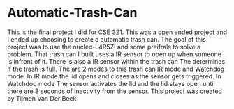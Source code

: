 # Automatic-Trash-Can
This is the final project I did for CSE 321. This was a open ended project and I ended up choosing to create a automatic trash can. The goal of this project was to use the nucleo-L4R5ZI and some preifrals to solve a problem. That trash can I built uses a IR sensor to open up when someone is infront of it. There is also a IR sensor within the trash can The determines if the trash is full. The are 2 modes to this trash can IR mode and Watchdog mode. In IR mode the lid opens and closes as the sensor gets triggered. In Watchdog mode The sensor activates the lid and the lid stays open until there are 3 seconds of inactivity from the sensor. This project was created by Tijmen Van Der Beek
